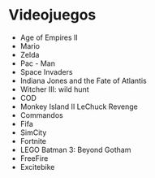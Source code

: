 # Videojuegos

* Age of Empires II
* Mario
* Zelda
* Pac - Man
* Space Invaders
* Indiana Jones and the Fate of Atlantis
* Witcher III: wild hunt
* COD
* Monkey Island II LeChuck Revenge
* Commandos
* Fifa
* SimCity 
* Fortnite 
* LEGO Batman 3: Beyond Gotham
* FreeFire
* Excitebike

